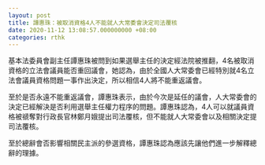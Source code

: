 ```yaml
---
layout: post
title: 譚惠珠：被取消資格4人不能就人大常委會決定司法覆核
date: 2020-11-12 13:08:57.000000000 +08:00
categories: rthk
---
```


基本法委員會副主任譚惠珠被問到如果選舉主任的決定經法院被推翻，4名被取消資格的立法會議員能否重回議會，她認為，由於全國人大常委會已經特別就4名立法會議員資格問題一事作出決定，所以相信4人將不能重返議會。

至於是否永遠不能重返議會，譚惠珠表示，由於今次是延任的議會，人大常委會的決定已經解決是否利用選舉主任權力程序的問題。譚惠珠認為，4人可以就議員資格被禠奪對行政長官林鄭月娥提出司法覆核，但不能就人大常委會以及相關決定提司法覆核。

至於總辭會否影響相關民主派的參選資格，譚惠珠認為應該先讓他們進一步解釋總辭的理據。
